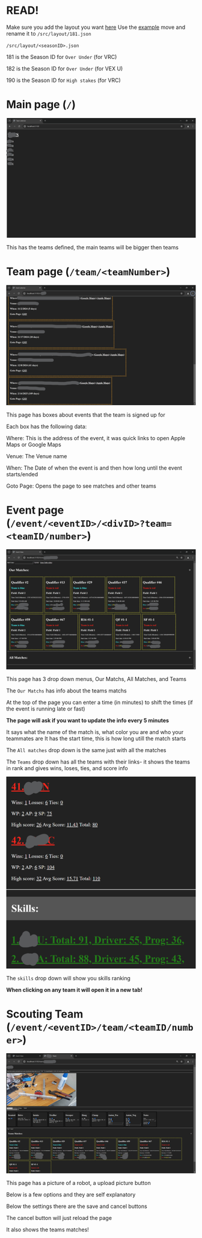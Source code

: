 # READ!

Make sure you add the layout you want [here](/src/layout) Use the [example](/src/layout.example.json) move and rename it to `/src/layout/181.json`

`/src/layout/<seasonID>.json`

181 is the Season ID for `Over Under` (for VRC)

182 is the Season ID for `Over Under` (for VEX U)

190 is the Season ID for `High stakes` (for VRC)

# Main page (`/`)

![The main page with teams](imgs/main.png)

This has the teams defined, the main teams will be bigger then teams

# Team page (`/team/<teamNumber>`)

![Boxes with info about events, Where, Venue, When, Goto Page](imgs/team.png)

This page has boxes about events that the team is signed up for

Each box has the following data:

Where: This is the address of the event, it was quick links to open Apple Maps or Google Maps

Venue: The Venue name

When: The Date of when the event is and then how long until the event starts/ended

Goto Page: Opens the page to see matches and other teams

# Event page (`/event/<eventID>/<divID>?team=<teamID/number>`)

![Read below](imgs/time.png)

This page has 3 drop down menus, Our Matchs, All Matches, and Teams

The `Our Matchs` has info about the teams matchs

At the top of the page you can enter a time (in minutes) to shift the times (if the event is running late or fast)

**The page will ask if you want to update the info every 5 minutes**

It says what the name of the match is, what color you are and who your teammates are
It has the start time, this is how long utill the match starts

The `All matches` drop down is the same just with all the matches

The `Teams` drop down has all the teams with their links- it shows the teams in rank and gives wins, loses, ties, and score info

![Read below](imgs/timeMore.png)

The `skills` drop down will show you skills ranking

**When clicking on any team it will open it in a new tab!**

# Scouting Team (`/event/<eventID>/team/<teamID/number>`)

![Team info](imgs/teamInfo.png)

This page has a picture of a robot, a upload picture button

Below is a few options and they are self explanatory

Below the settings there are the save and cancel buttons

The cancel button will just reload the page

It also shows the teams matches!